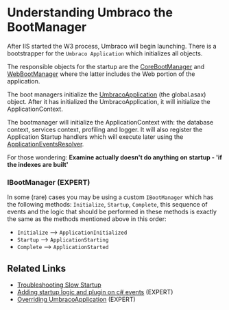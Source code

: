 # Understanding Umbraco the BootManager

After IIS started the W3 process, Umbraco will begin launching.  There is a bootstrapper for the `Umbraco Application` which initializes all objects.

The responsible objects for the startup are the [CoreBootManager](https://our.umbraco.com/apidocs/csharp/api/Umbraco.Core.CoreBootManager.html) and [WebBootManager](https://our.umbraco.com/apidocs/csharp/api/Umbraco.Web.WebBootManager.html) where the latter includes the Web portion of the application.

The boot managers initialize the [UmbracoApplication](https://our.umbraco.com/apidocs/csharp/api/Umbraco.Web.UmbracoApplication.html) (the global.asax) object.  After it has initialized the UmbracoApplication, it will initialize the ApplicationContext.  

The bootmanager will initialize the ApplicationContext with: the database context, services context, profiling and logger. It will also register the Application Startup handlers which will execute later using the [ApplicationEventsResolver](https://our.umbraco.com/apidocs/csharp/api/Umbraco.Core.ObjectResolution.ApplicationEventsResolver.html).

For those wondering: **Examine actually doesn't do anything on startup - 'if the indexes are built'**

### IBootManager (EXPERT)

In some (rare) cases you may be using a custom `IBootManager` which has the following methods: `Initialize`, `Startup`, `Complete`, this sequence of events and the logic that should be performed in these methods is exactly the same as the methods mentioned above in this order: 
* `Initialize` --> `ApplicationInitialized`
* `Startup` --> `ApplicationStarting`
* `Complete` --> `ApplicationStarted`

## Related Links
* [Troubleshooting Slow Startup](Troubleshooting-Slow-Startup.md)
* [Adding startup logic and plugin on c# events](Application-Startup.md) (EXPERT)
* [Overriding UmbracoApplication](Extending-UmbracoApplication.md) (EXPERT)
